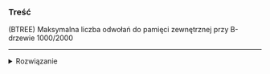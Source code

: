 ### Treść
(BTREE)
Maksymalna liczba odwołań do pamięci zewnętrznej przy B-drzewie 1000/2000

------
<details><summary>Rozwiązanie</summary>
<p>
    
log_1000(n)
